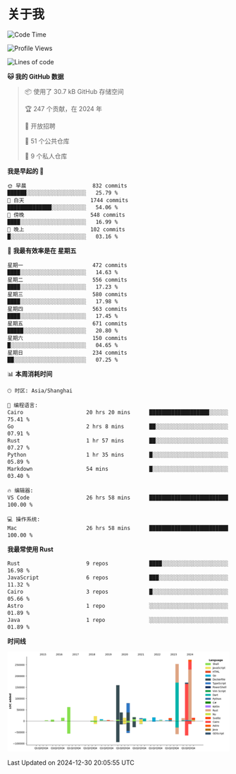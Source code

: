 # 关于我

<!--START_SECTION:waka-->
![Code Time](http://img.shields.io/badge/Code%20Time-3%2C376%20hrs%2056%20mins-blue)

![Profile Views](http://img.shields.io/badge/%E4%B8%AA%E4%BA%BA%E8%B5%84%E6%96%99%E8%A7%82%E7%9C%8B%E6%AC%A1%E6%95%B0-0-blue)

![Lines of code](https://img.shields.io/badge/%E4%BB%8E%E3%80%8CHello%20World%E3%80%8D%E8%B5%B7%E6%88%91%E5%B7%B2%E7%BB%8F%E5%86%99%E4%BA%86-1.2%20million%20%E8%A1%8C%E4%BB%A3%E7%A0%81-blue)

**🐱 我的 GitHub 数据** 

> 📦  使用了 30.7 kB GitHub 存储空间 
 > 
> 🏆 247 个贡献，在 2024 年
 > 
> 💼 开放招聘
 > 
> 📜 51 个公共仓库 
 > 
> 🔑 9 个私人仓库 
 > 
**我是早起的 🐤** 

```text
🌞 早晨                     832 commits         ██████░░░░░░░░░░░░░░░░░░░   25.79 % 
🌆 白天                     1744 commits        ██████████████░░░░░░░░░░░   54.06 % 
🌃 傍晚                     548 commits         ████░░░░░░░░░░░░░░░░░░░░░   16.99 % 
🌙 晚上                     102 commits         █░░░░░░░░░░░░░░░░░░░░░░░░   03.16 % 
```
📅 **我最有效率是在 星期五** 

```text
星期一                      472 commits         ████░░░░░░░░░░░░░░░░░░░░░   14.63 % 
星期二                      556 commits         ████░░░░░░░░░░░░░░░░░░░░░   17.23 % 
星期三                      580 commits         ████░░░░░░░░░░░░░░░░░░░░░   17.98 % 
星期四                      563 commits         ████░░░░░░░░░░░░░░░░░░░░░   17.45 % 
星期五                      671 commits         █████░░░░░░░░░░░░░░░░░░░░   20.80 % 
星期六                      150 commits         █░░░░░░░░░░░░░░░░░░░░░░░░   04.65 % 
星期日                      234 commits         ██░░░░░░░░░░░░░░░░░░░░░░░   07.25 % 
```


📊 **本周消耗时间** 

```text
🕑︎ 时区: Asia/Shanghai

💬 编程语言: 
Cairo                    20 hrs 20 mins      ███████████████████░░░░░░   75.41 % 
Go                       2 hrs 8 mins        ██░░░░░░░░░░░░░░░░░░░░░░░   07.91 % 
Rust                     1 hr 57 mins        ██░░░░░░░░░░░░░░░░░░░░░░░   07.27 % 
Python                   1 hr 35 mins        █░░░░░░░░░░░░░░░░░░░░░░░░   05.89 % 
Markdown                 54 mins             █░░░░░░░░░░░░░░░░░░░░░░░░   03.40 % 

🔥 编辑器: 
VS Code                  26 hrs 58 mins      █████████████████████████   100.00 % 

💻 操作系统: 
Mac                      26 hrs 58 mins      █████████████████████████   100.00 % 
```

**我最常使用 Rust** 

```text
Rust                     9 repos             ████░░░░░░░░░░░░░░░░░░░░░   16.98 % 
JavaScript               6 repos             ███░░░░░░░░░░░░░░░░░░░░░░   11.32 % 
Cairo                    3 repos             █░░░░░░░░░░░░░░░░░░░░░░░░   05.66 % 
Astro                    1 repo              ░░░░░░░░░░░░░░░░░░░░░░░░░   01.89 % 
Java                     1 repo              ░░░░░░░░░░░░░░░░░░░░░░░░░   01.89 % 
```



**时间线**

![Lines of Code chart](https://raw.githubusercontent.com/catusax/catusax/master/assets/bar_graph.png)


 Last Updated on 2024-12-30 20:05:55 UTC
<!--END_SECTION:waka-->
